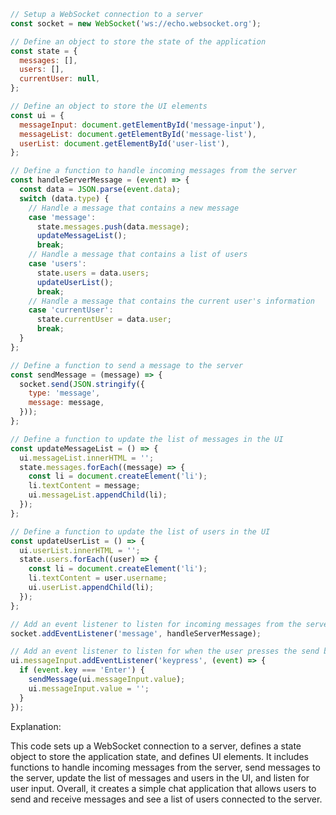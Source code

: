 ```javascript
// Setup a WebSocket connection to a server
const socket = new WebSocket('ws://echo.websocket.org');

// Define an object to store the state of the application
const state = {
  messages: [],
  users: [],
  currentUser: null,
};

// Define an object to store the UI elements
const ui = {
  messageInput: document.getElementById('message-input'),
  messageList: document.getElementById('message-list'),
  userList: document.getElementById('user-list'),
};

// Define a function to handle incoming messages from the server
const handleServerMessage = (event) => {
  const data = JSON.parse(event.data);
  switch (data.type) {
    // Handle a message that contains a new message
    case 'message':
      state.messages.push(data.message);
      updateMessageList();
      break;
    // Handle a message that contains a list of users
    case 'users':
      state.users = data.users;
      updateUserList();
      break;
    // Handle a message that contains the current user's information
    case 'currentUser':
      state.currentUser = data.user;
      break;
  }
};

// Define a function to send a message to the server
const sendMessage = (message) => {
  socket.send(JSON.stringify({
    type: 'message',
    message: message,
  }));
};

// Define a function to update the list of messages in the UI
const updateMessageList = () => {
  ui.messageList.innerHTML = '';
  state.messages.forEach((message) => {
    const li = document.createElement('li');
    li.textContent = message;
    ui.messageList.appendChild(li);
  });
};

// Define a function to update the list of users in the UI
const updateUserList = () => {
  ui.userList.innerHTML = '';
  state.users.forEach((user) => {
    const li = document.createElement('li');
    li.textContent = user.username;
    ui.userList.appendChild(li);
  });
};

// Add an event listener to listen for incoming messages from the server
socket.addEventListener('message', handleServerMessage);

// Add an event listener to listen for when the user presses the send button
ui.messageInput.addEventListener('keypress', (event) => {
  if (event.key === 'Enter') {
    sendMessage(ui.messageInput.value);
    ui.messageInput.value = '';
  }
});
```

Explanation:

This code sets up a WebSocket connection to a server, defines a state object to store the application state, and defines UI elements. It includes functions to handle incoming messages from the server, send messages to the server, update the list of messages and users in the UI, and listen for user input. Overall, it creates a simple chat application that allows users to send and receive messages and see a list of users connected to the server.